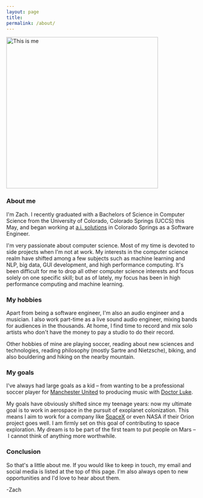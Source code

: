 ```yaml
---
layout: page
title: 
permalink: /about/
---
```


<img src="http://i.imgur.com/brdtIUe.jpg =100x20" alt="This is me" style="width: 400px;"/>

### About me


I'm Zach. I recently graduated with a Bachelors of Science in Computer Science from the University of Colorado, Colorado Springs (UCCS) this May, and began working at [a.i. solutions](http://www.ai-solutions.com/) in Colorado Springs as a Software Engineer. 


I'm very passionate about computer science. Most of my time is devoted to side projects when I'm not at work. My interests in the computer science realm have shifted among a few subjects such as machine learning and NLP, big data, GUI development, and high performance computing. It's been difficult for me to drop all other computer science interests and focus solely on one specific skill; but as of lately, my focus has been in high performance computing and machine learning.


### My hobbies


Apart from being a software engineer, I'm also an audio engineer and a musician. I also work part-time as a live sound audio engineer, mixing bands for audiences in the thousands. At home, I find time to record and mix solo artists who don't have the money to pay a studio to do their record.


Other hobbies of mine are playing soccer, reading about new sciences and technologies, reading philosophy (mostly Sartre and Nietzsche), biking, and also bouldering and hiking on the nearby mountain.


### My goals


I've always had large goals as a kid – from wanting to be a professional soccer player for [Manchester United](https://en.wikipedia.org/wiki/Manchester_United_F.C.) to producing music with [Doctor Luke](https://en.wikipedia.org/wiki/Dr._Luke). 


My goals have obviously shifted since my teenage years: now my ultimate goal is to work in aerospace in the pursuit of exoplanet colonization. This means I aim to work for a company like [SpaceX](https://en.wikipedia.org/wiki/SpaceX) or even NASA if their Orion project goes well. I am firmly set on this goal of contributing to space exploration. My dream is to be part of the first team to put people on Mars – I cannot think of anything more worthwhile.


### Conclusion


So that's a little about me. If you would like to keep in touch, my email and social media is listed at the top of this page. I'm also always open to new opportunities and I'd love to hear about them.


-Zach
